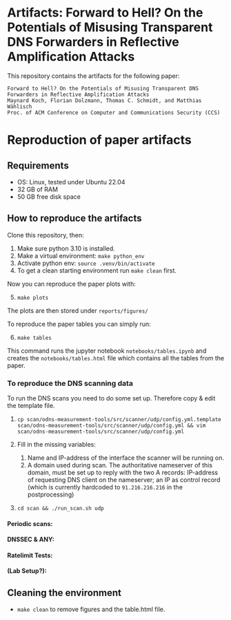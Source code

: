 

Artifacts: Forward to Hell? On the Potentials of Misusing Transparent DNS Forwarders in Reflective Amplification Attacks
===

This repository contains the artifacts for the following paper:
```
Forward to Hell? On the Potentials of Misusing Transparent DNS Forwarders in Reflective Amplification Attacks
Maynard Koch, Florian Dolzmann, Thomas C. Schmidt, and Matthias Wählisch
Proc. of ACM Conference on Computer and Communications Security (CCS)
```

# Reproduction of paper artifacts

## Requirements
 - OS: Linux, tested under Ubuntu 22.04 
 - 32 GB of RAM
 - 50 GB free disk space

## How to reproduce the artifacts
Clone this repository, then: 
1. Make sure python 3.10 is installed.
2. Make a virtual environment: `make python_env`
3. Activate python env: `source .venv/bin/activate`
4. To get a clean starting environment run `make clean` first.

Now you can reproduce the paper plots with: 

5. `make plots`

The plots are then stored under `reports/figures/`

To reproduce the paper tables you can simply run:

6. `make tables`

This command runs the jupyter notebook `notebooks/tables.ipynb` and creates the `notebooks/tables.html` file which contains all the tables from the paper.

### To reproduce the DNS scanning data

To run the DNS scans you need to do some set up.
Therefore copy & edit the template file.

1. ```cp scan/odns-measurement-tools/src/scanner/udp/config.yml.template scan/odns-measurement-tools/src/scanner/udp/config.yml && vim scan/odns-measurement-tools/src/scanner/udp/config.yml```

2. Fill in the missing variables:

    1. Name and IP-address of the interface the scanner will be running on.
    2. A domain used during scan. The authoritative nameserver of this domain, must be set up to reply with the two A records: IP-address of requesting DNS client on the nameserver; an IP as control record (which is currently hardcoded to `91.216.216.216` in the postprocessing)

3. ```cd scan && ./run_scan.sh udp```

#### Periodic scans:

#### DNSSEC & ANY:

#### Ratelimit Tests:

#### (Lab Setup?):

## Cleaning the environment
- `make clean` to remove figures and the table.html file.
